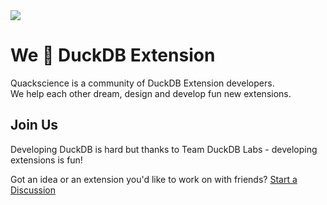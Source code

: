 <!-- ![image](https://github.com/user-attachments/assets/854d28ac-ff4d-4068-b1ea-fec288851ce0) -->

<img src="https://github.com/user-attachments/assets/9293b13a-2413-455e-900c-188db968c243" />

# We 💛 DuckDB Extension

Quackscience is a community of DuckDB Extension developers.<br>
We help each other dream, design and develop fun new extensions.

## Join Us
Developing DuckDB is hard but thanks to Team DuckDB Labs - developing extensions is fun!<br>

Got an idea or an extension you'd like to work on with friends? [Start a Discussion](https://github.com/quackscience/.github/discussions)
